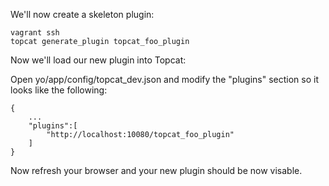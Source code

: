 
We'll now create a skeleton plugin:

	vagrant ssh
	topcat generate_plugin topcat_foo_plugin

Now we'll load our new plugin into Topcat:

Open yo/app/config/topcat_dev.json and modify the "plugins" section so it looks like the following:

	{
		...
		"plugins":[
	        "http://localhost:10080/topcat_foo_plugin"
	    ]
	}

Now refresh your browser and your new plugin should be now visable.

